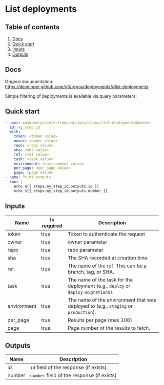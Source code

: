 # List deployments

## Table of contents

1. [Docs](#docs)
1. [Quick start](#quick-start)
1. [Inputs](#inputs)
1. [Outputs](#outputs)

<a name="quick-start" ></a>
## Docs

Original documentation: https://developer.github.com/v3/repos/deployments/#list-deployments

Simple filtering of deployments is available via query parameters:


<a name="quick start" ></a>
## Quick start

```yaml
- uses: maxkomarychev/octions/octions/repos/list-deployments@master
  id: my_step_id
  with:
    token: <token value>
    owner: <owner value>
    repo: <repo value>
    sha: <sha value>
    ref: <ref value>
    task: <task value>
    environment: <environment value>
    per_page: <per_page value>
    page: <page value>
- name: Print outputs
  run: |
    echo ${{ steps.my_step_id.outputs.id }}
    echo ${{ steps.my_step_id.outputs.number }}
```


<a name="inputs" ></a>
## Inputs

| Name | Is required | Description |
|---|---|---|
|token|true|Token to authenticate the request
|owner|true|owner parameter
|repo|true|repo parameter
|sha|true|The SHA recorded at creation time.
|ref|true|The name of the ref. This can be a branch, tag, or SHA.
|task|true|The name of the task for the deployment (e.g., `deploy` or `deploy:migrations`).
|environment|true|The name of the environment that was deployed to (e.g., `staging` or `production`).
|per_page|true|Results per page (max 100)
|page|true|Page number of the results to fetch.

<a name="outputs" ></a>
## Outputs

| Name | Description |
|---|---|
|id|`id` field of the response (if exists)|
|number|`number` field of the response (if exists)|


